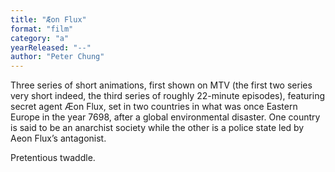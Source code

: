 ```yaml
---
title: "Æon Flux"
format: "film"
category: "a"
yearReleased: "--"
author: "Peter Chung"
---
```


Three series of short animations, first shown  on MTV (the first two series very short indeed, the third series of roughly  22-minute episodes), featuring secret agent Æon Flux, set in two countries in  what was once Eastern Europe in the year 7698, after a global environmental  disaster. One country is said to be an anarchist society while the other is a  police state led by Aeon Flux’s antagonist.

Pretentious twaddle.
